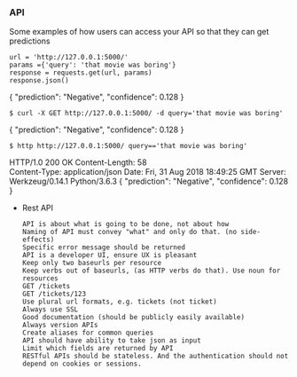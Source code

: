### API 

Some examples of how users can access your API so that they can get predictions
```
url = 'http://127.0.0.1:5000/'
params ={'query': 'that movie was boring'}
response = requests.get(url, params)
response.json()
```
{
    "prediction": "Negative",
    "confidence": 0.128
}

```
$ curl -X GET http://127.0.0.1:5000/ -d query='that movie was boring'
```
{
    "prediction": "Negative",
    "confidence": 0.128
}

```
$ http http://127.0.0.1:5000/ query=='that movie was boring'
```
HTTP/1.0 200 OK 
Content-Length: 58  
Content-Type: application/json 
Date: Fri, 31 Aug 2018 18:49:25 GMT 
Server: Werkzeug/0.14.1 Python/3.6.3 
{
    "prediction": "Negative",
    "confidence": 0.128
}


- Rest API
  ```
  API is about what is going to be done, not about how
  Naming of API must convey "what" and only do that. (no side-effects)
  Specific error message should be returned
  API is a developer UI, ensure UX is pleasant
  Keep only two baseurls per resource
  Keep verbs out of baseurls, (as HTTP verbs do that). Use noun for resources
  GET /tickets
  GET /tickets/123
  Use plural url formats, e.g. tickets (not ticket)      
  Always use SSL
  Good documentation (should be publicly easily available)
  Always version APIs
  Create aliases for common queries
  API should have ability to take json as input
  Limit which fields are returned by API
  RESTful APIs should be stateless. And the authentication should not depend on cookies or sessions.
  ```
